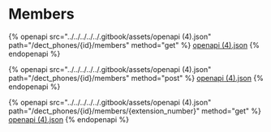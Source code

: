 # Members

{% openapi src="../../../../../.gitbook/assets/openapi (4).json" path="/dect_phones/{id}/members" method="get" %}
[openapi (4).json](<../../../../../.gitbook/assets/openapi (4).json>)
{% endopenapi %}

{% openapi src="../../../../../.gitbook/assets/openapi (4).json" path="/dect_phones/{id}/members" method="post" %}
[openapi (4).json](<../../../../../.gitbook/assets/openapi (4).json>)
{% endopenapi %}

{% openapi src="../../../../../.gitbook/assets/openapi (4).json" path="/dect_phones/{id}/members/{extension_number}" method="get" %}
[openapi (4).json](<../../../../../.gitbook/assets/openapi (4).json>)
{% endopenapi %}
